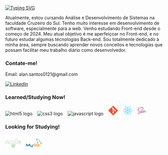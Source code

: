 

[![Typing SVG](https://readme-typing-svg.demolab.com?font=Fira+Code&weight=600&size=25&pause=1000&color=FFFF00&random=false&width=500&height=40&lines=Olá,+eu+sou+o+Alan+Oliveira!+)](https://git.io/typing-svg)

<p align="left">
  Atualmente, estou cursando Análise e Desenvolvimento de Sistemas na faculdade Cruzeiro do Sul. Tenho muito interesse em desenvolvimento de software, 
  especialmente para a web. Venho estudando Front-end desde o começo de 2024. Meu atual objetivo é me aperfeiçoar no Front-end, e no futuro estudar algumas 
  técnologias Back-end. Sou totalmente dedicado à minha área, sempre buscando aprender novos conceitos e tecnologias que possam facilitar meu 
  trabalho diário como desenvolvedor.
</p>

<h3 align="left">Contate-me!</h3>

<p>Email: alan.santos0121@gmail.com </p>

[![LinkedIn](https://img.shields.io/badge/-LinkedIn-000?style=for-the-badge&logo=linkedin&logoColor=0000CD&color:FFF)](https://www.linkedin.com/in/alan-oliveira-60642a2b9/)

<h3 align="left">Learned/Studying Now!</h3>
<div align="left">
  <img src="https://cdn.jsdelivr.net/gh/devicons/devicon/icons/html5/html5-original.svg" height="30" alt="html5 logo"  />
  <img width="8" />
  <img src="https://cdn.jsdelivr.net/gh/devicons/devicon/icons/css3/css3-original.svg" height="30" alt="css3 logo"  />
  <img width="8" />
  <img src="https://cdn.jsdelivr.net/gh/devicons/devicon/icons/javascript/javascript-plain.svg" height="30" alt="javascript logo"  />
  <img width="8" />
  <img src="https://github.com/devicons/devicon/blob/v2.16.0/icons/git/git-plain.svg" height="30" alt="git logo"  />
  <img width="8" /> 
  <img src="https://github.com/devicons/devicon/blob/v2.16.0/icons/react/react-original.svg" height="30" alt="react logo"  />
  <img width="8" /> 
  <img src="https://github.com/devicons/devicon/blob/v2.16.0/icons/sass/sass-original.svg" height="30" alt="tailwind logo"  />
  <img width="8" />
</div>
<h3 align="left">Looking for Studying!</h3>
<div align="left">
  <img src= "https://github.com/devicons/devicon/blob/v2.16.0/icons/nodejs/nodejs-line-wordmark.svg" height="50" alt="NodeJS logo" />
  <img width="8" />
  <img src= "https://github.com/devicons/devicon/blob/v2.16.0/icons/mysql/mysql-original-wordmark.svg" height="50" alt="NodeJS logo" />
  <img width="8" />
  
</div>
